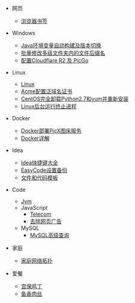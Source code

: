 * 网页
  * [浏览器书签](Markdown/浏览器书签)

* Windows
  * [Java环境变量自动构建及版本切换](Markdown/Windows/Java环境变量自动构建及版本切换)
  * [批量修改多级文件夹内的文件后缀名](Markdown/Windows/批量修改多级文件夹内的文件后缀名)
  * [配置Cloudflare R2 及 PicGo](Markdown/Windows/配置Cloudflare%20R2%20及%20PicGo)

* Linux
  * [Linux](Markdown/Linux/Linux)
  * [Acme配置泛域名证书](Markdown/Linux/Acme配置泛域名证书)
  * [CentOS完全卸载Python2.7和yum并重新安装](Markdown/Linux/CentOS完全卸载Python2.7和yum并重新安装)
  * [Linux后台运行终止进程](Markdown/Linux/Linux后台运行终止进程)

* Docker
  * [Docker部署PicX图床服务](Markdown/Docker/Docker部署PicX图床服务)
  * [Docker详解](Markdown/Docker/Docker详解)

* Idea
  * [Idea快捷键大全](Markdown/Code/Idea/Idea快捷键大全)
  * [EasyCode设置备份](Markdown/Code/Idea/EasyCode设置备份)
  * [文件和代码模板](Markdown/Code/Idea/文件和代码模板)

* Code
  * [Jvm](Markdown/Code/Java/Jvm/Jvm)
  * JavaScript
    * [Telecom](Markdown/Code/JavaScript/Telecom)
    * [去除网页广告](Markdown/Code/JavaScript/KillAds)
  * MySQL
    * [MySQL高级查询](Markdown/Code/MySQL/MySQL高级查询.md)
* 家庭
  * [家庭网络拓扑](Markdown/Home/家庭网络拓扑)

* 爱餐
  * [宫保鸡丁](Markdown/Love/Menu/宫保鸡丁)
  * [鱼香肉丝](Markdown/Love/Menu/鱼香肉丝)
  
